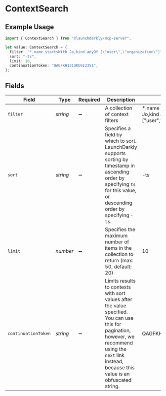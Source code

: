 # ContextSearch

## Example Usage

```typescript
import { ContextSearch } from "@launchdarkly/mcp-server";

let value: ContextSearch = {
  filter: "*.name startsWith Jo,kind anyOf [\"user\",\"organization\"]",
  sort: "-ts",
  limit: 10,
  continuationToken: "QAGFKH1313KUGI2351",
};
```

## Fields

| Field                                                                                                                                                                                                               | Type                                                                                                                                                                                                                | Required                                                                                                                                                                                                            | Description                                                                                                                                                                                                         | Example                                                                                                                                                                                                             |
| ------------------------------------------------------------------------------------------------------------------------------------------------------------------------------------------------------------------- | ------------------------------------------------------------------------------------------------------------------------------------------------------------------------------------------------------------------- | ------------------------------------------------------------------------------------------------------------------------------------------------------------------------------------------------------------------- | ------------------------------------------------------------------------------------------------------------------------------------------------------------------------------------------------------------------- | ------------------------------------------------------------------------------------------------------------------------------------------------------------------------------------------------------------------- |
| `filter`                                                                                                                                                                                                            | *string*                                                                                                                                                                                                            | :heavy_minus_sign:                                                                                                                                                                                                  | A collection of context filters                                                                                                                                                                                     | *.name startsWith Jo,kind anyOf ["user","organization"]                                                                                                                                                             |
| `sort`                                                                                                                                                                                                              | *string*                                                                                                                                                                                                            | :heavy_minus_sign:                                                                                                                                                                                                  | Specifies a field by which to sort. LaunchDarkly supports sorting by timestamp in ascending order by specifying <code>ts</code> for this value, or descending order by specifying <code>-ts</code>.                 | -ts                                                                                                                                                                                                                 |
| `limit`                                                                                                                                                                                                             | *number*                                                                                                                                                                                                            | :heavy_minus_sign:                                                                                                                                                                                                  | Specifies the maximum number of items in the collection to return (max: 50, default: 20)                                                                                                                            | 10                                                                                                                                                                                                                  |
| `continuationToken`                                                                                                                                                                                                 | *string*                                                                                                                                                                                                            | :heavy_minus_sign:                                                                                                                                                                                                  | Limits results to contexts with sort values after the value specified. You can use this for pagination, however, we recommend using the <code>next</code> link instead, because this value is an obfuscated string. | QAGFKH1313KUGI2351                                                                                                                                                                                                  |